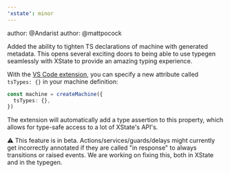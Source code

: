 ```yaml
---
'xstate': minor
---
```


author: @Andarist
author: @mattpocock

Added the ability to tighten TS declarations of machine with generated metadata. This opens several exciting doors to being able to use typegen seamlessly with XState to provide an amazing typing experience.

With the [VS Code extension](https://marketplace.visualstudio.com/items?itemName=statelyai.stately-vscode), you can specify a new attribute called `tsTypes: {}` in your machine definition:

```ts
const machine = createMachine({
  tsTypes: {},
})
```

The extension will automatically add a type assertion to this property, which allows for type-safe access to a lot of XState's API's.

⚠️ This feature is in beta. Actions/services/guards/delays might currently get incorrectly annotated if they are called "in response" to always transitions or raised events. We are working on fixing this, both in XState and in the typegen.
